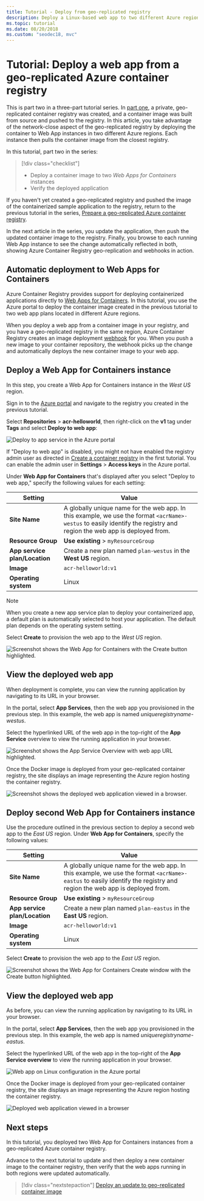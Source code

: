 ```yaml
---
title: Tutorial - Deploy from geo-replicated registry
description: Deploy a Linux-based web app to two different Azure regions using a container image from a geo-replicated Azure container registry. Part two of a three-part series.
ms.topic: tutorial
ms.date: 08/20/2018
ms.custom: "seodec18, mvc"
---
```


# Tutorial: Deploy a web app from a geo-replicated Azure container registry

This is part two in a three-part tutorial series. In [part one](container-registry-tutorial-prepare-registry.md), a private, geo-replicated container registry was created, and a container image was built from source and pushed to the registry. In this article, you take advantage of the network-close aspect of the geo-replicated registry by deploying the container to Web App instances in two different Azure regions. Each instance then pulls the container image from the closest registry.

In this tutorial, part two in the series:

> [!div class="checklist"]
> * Deploy a container image to two *Web Apps for Containers* instances
> * Verify the deployed application

If you haven't yet created a geo-replicated registry and pushed the image of the containerized sample application to the registry, return to the previous tutorial in the series, [Prepare a geo-replicated Azure container registry](container-registry-tutorial-prepare-registry.md).

In the next article in the series, you update the application, then push the updated container image to the registry. Finally, you browse to each running Web App instance to see the change automatically reflected in both, showing Azure Container Registry geo-replication and webhooks in action.

## Automatic deployment to Web Apps for Containers

Azure Container Registry provides support for deploying containerized applications directly to [Web Apps for Containers](../app-service/containers/index.yml). In this tutorial, you use the Azure portal to deploy the container image created in the previous tutorial to two web app plans located in different Azure regions.

When you deploy a web app from a container image in your registry, and you have a geo-replicated registry in the same region, Azure Container Registry creates an image deployment [webhook](container-registry-webhook.md) for you. When you push a new image to your container repository, the webhook picks up the change and automatically deploys the new container image to your web app.

## Deploy a Web App for Containers instance

In this step, you create a Web App for Containers instance in the *West US* region.

Sign in to the [Azure portal](https://portal.azure.com) and navigate to the registry you created in the previous tutorial.

Select **Repositories** > **acr-helloworld**, then right-click on the **v1** tag under **Tags** and select **Deploy to web app**:

![Deploy to app service in the Azure portal][deploy-app-portal-01]

If "Deploy to web app" is disabled, you might not have enabled the registry admin user as directed in [Create a container registry](container-registry-tutorial-prepare-registry.md#create-a-container-registry) in the first tutorial. You can enable the admin user in **Settings** > **Access keys** in the Azure portal.

Under **Web App for Containers** that's displayed after you select "Deploy to web app," specify the following values for each setting:

| Setting | Value |
|---|---|
| **Site Name** | A globally unique name for the web app. In this example, we use the format `<acrName>-westus` to easily identify the registry and region the web app is deployed from. |
| **Resource Group** | **Use existing** > `myResourceGroup` |
| **App service plan/Location** | Create a new plan named `plan-westus` in the **West US** region. |
| **Image** | `acr-helloworld:v1` |
| **Operating system** | Linux |

> [!NOTE]
> When you create a new app service plan to deploy your containerized app, a default plan is automatically selected to host your application. The default plan depends on the operating system setting.

Select **Create** to provision the web app to the *West US* region.

![Screenshot shows the Web App for Containers with the Create button highlighted.][deploy-app-portal-02]

## View the deployed web app

When deployment is complete, you can view the running application by navigating to its URL in your browser.

In the portal, select **App Services**, then the web app you provisioned in the previous step. In this example, the web app is named *uniqueregistryname-westus*.

Select the hyperlinked URL of the web app in the top-right of the **App Service** overview to view the running application in your browser.

![Screenshot shows the App Service Overview with web app URL highlighted.][deploy-app-portal-04]

Once the Docker image is deployed from your geo-replicated container registry, the site displays an image representing the Azure region hosting the container registry.

![Screenshot shows the deployed web application viewed in a browser.][deployed-app-westus]

## Deploy second Web App for Containers instance

Use the procedure outlined in the previous section to deploy a second web app to the *East US* region. Under **Web App for Containers**, specify the following values:

| Setting | Value |
|---|---|
| **Site Name** | A globally unique name for the web app. In this example, we use the format `<acrName>-eastus` to easily identify the registry and region the web app is deployed from. |
| **Resource Group** | **Use existing** > `myResourceGroup` |
| **App service plan/Location** | Create a new plan named `plan-eastus` in the **East US** region. |
| **Image** | `acr-helloworld:v1` |
| **Operating system** | Linux |

Select **Create** to provision the web app to the *East US* region.

![Screenshot shows the Web App for Containers Create window with the Create button highlighted.][deploy-app-portal-06]

## View the deployed web app

As before, you can view the running application by navigating to its URL in your browser.

In the portal, select **App Services**, then the web app you provisioned in the previous step. In this example, the web app is named *uniqueregistryname-eastus*.

Select the hyperlinked URL of the web app in the top-right of the **App Service overview** to view the running application in your browser.

![Web app on Linux configuration in the Azure portal][deploy-app-portal-07]

Once the Docker image is deployed from your geo-replicated container registry, the site displays an image representing the Azure region hosting the container registry.

![Deployed web application viewed in a browser][deployed-app-eastus]

## Next steps

In this tutorial, you deployed two Web App for Containers instances from a geo-replicated Azure container registry.

Advance to the next tutorial to update and then deploy a new container image to the container registry, then verify that the web apps running in both regions were updated automatically.

> [!div class="nextstepaction"]
> [Deploy an update to geo-replicated container image](./container-registry-tutorial-deploy-update.md)

<!-- IMAGES -->
[deploy-app-portal-01]: ./media/container-registry-tutorial-deploy-app/deploy-app-portal-01.png
[deploy-app-portal-02]: ./media/container-registry-tutorial-deploy-app/deploy-app-portal-02.png
[deploy-app-portal-03]: ./media/container-registry-tutorial-deploy-app/deploy-app-portal-03.png
[deploy-app-portal-04]: ./media/container-registry-tutorial-deploy-app/deploy-app-portal-04.png
[deploy-app-portal-05]: ./media/container-registry-tutorial-deploy-app/deploy-app-portal-05.png
[deploy-app-portal-06]: ./media/container-registry-tutorial-deploy-app/deploy-app-portal-06.png
[deploy-app-portal-07]: ./media/container-registry-tutorial-deploy-app/deploy-app-portal-07.png
[deployed-app-westus]: ./media/container-registry-tutorial-deploy-app/deployed-app-westus.png
[deployed-app-eastus]: ./media/container-registry-tutorial-deploy-app/deployed-app-eastus.png